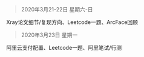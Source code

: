 > 2020年3月21-22日 星期六-日    

Xray论文细节/复现方向、Leetcode一题、ArcFace回顾
> 2020年3月23日 星期一

阿里云支付配置、Leetcode一题、阿里笔试/行测
